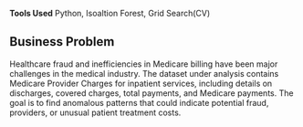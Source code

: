 **Tools Used** Python, Isoaltion Forest, Grid Search(CV)

## Business Problem
Healthcare fraud and inefficiencies in Medicare billing have been major challenges in the medical industry. 
The dataset under analysis contains Medicare Provider Charges for inpatient services, including details on discharges, covered charges, total payments, and Medicare payments. 
The goal is to find anomalous patterns that could indicate potential fraud, providers, or unusual patient treatment costs.
